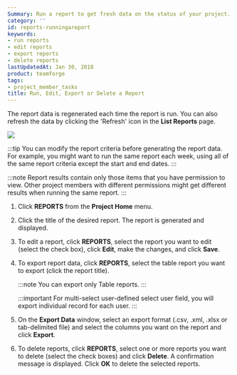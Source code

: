 ```yaml
---
Summary: Run a report to get fresh data on the status of your project.
category: ''
id: reports-runningareport
keywords:
- run reports
- edit reports
- export reports
- delete reports
lastUpdatedAt: Jan 30, 2018
product: teamforge
tags:
- project_member_tasks
title: Run, Edit, Export or Delete a Report
---
```



The report data is regenerated each time the report is run. You can also refresh the data by clicking the 'Refresh' icon in the **List Reports** page.

 ![](/docs/assets/images/reports-refresh.png)

 :::tip
 You can modify the report criteria before generating the report data. For example, you might want to run the same report each week, using all of the same report criteria except the start and end dates.
 :::

 :::note
 Report results contain only those items that you have permission to view. Other project members with different permissions might get different results when running the same report.
 :::

 1. Click **REPORTS** from the **Project Home** menu.

 2. Click the title of the desired report. The report is generated and displayed.

 3. To edit a report, click **REPORTS**, select the report you want to edit (select the check box), click **Edit**, make the changes, and click **Save**.

 4. To export report data, click **REPORTS**, select the table report you want to export (click the report title).

    :::note
    You can export only Table reports.
    :::

    :::important
    For multi-select user-defined select user field, you will export individual record for each user.
    :::

 5. On the **Export Data** window, select an export format (.csv, .xml, .xlsx or tab-delimited file) and select the columns you want on the report and click **Export**.

 6. To delete reports, click **REPORTS**, select one or more reports you want to delete (select the check boxes) and click **Delete**. A confirmation message is displayed. Click **OK** to delete the selected reports.
 
